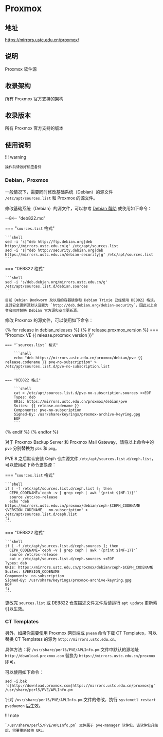# Proxmox

## 地址

<https://mirrors.ustc.edu.cn/proxmox/>

## 说明

Proxmox 软件源

## 收录架构

所有 Proxmox 官方支持的架构

## 收录版本

所有 Proxmox 官方支持的版本

## 使用说明

!!! warning

    操作前请做好相应备份

### Debian，Proxmox

一般情况下，需要同时修改基础系统（Debian）的源文件 `/etc/apt/sources.list` 和 Proxmox 的源文件。

修改基础系统（Debian）的源文件，可以参考 [Debian 帮助](debian.md) 或使用如下命令：

--8<-- "deb822.md"

=== "`sources.list` 格式"

    ```shell
    sed -i 's|^deb http://ftp.debian.org|deb https://mirrors.ustc.edu.cn|g' /etc/apt/sources.list
    sed -i 's|^deb http://security.debian.org|deb https://mirrors.ustc.edu.cn/debian-security|g' /etc/apt/sources.list
    ```

=== "DEB822 格式"

    ```shell
    sed -i 's/deb.debian.org/mirrors.ustc.edu.cn/g' /etc/apt/sources.list.d/debian.sources
    ```

    目前 Debian Bookworm 及以后的容器镜像和 Debian Trixie 已经使用 DEB822 格式，且其安全更新源默认设置为 `http://deb.debian.org/debian-security`，因此以上命令会同时替换 Debian 官方源和安全更新源。

修改 Proxmox 的源文件，可以使用如下命令：

{% for release in debian_releases %}
{% if release.proxmox_version %}
=== "Proxmox VE {{ release.proxmox_version }}"

    === "`sources.list` 格式"

        ```shell
        echo "deb https://mirrors.ustc.edu.cn/proxmox/debian/pve {{ release.codename }} pve-no-subscription" > /etc/apt/sources.list.d/pve-no-subscription.list
        ```

    === "DEB822 格式"

        ```shell
        cat > /etc/apt/sources.list.d/pve-no-subscription.sources <<EOF
        Types: deb
        URIs: https://mirrors.ustc.edu.cn/proxmox/debian/pve
        Suites: {{ release.codename }}
        Components: pve-no-subscription
        Signed-By: /usr/share/keyrings/proxmox-archive-keyring.gpg
        EOF
        ```

{% endif %}
{% endfor %}

对于 Proxmox Backup Server 和 Proxmox Mail Gateway，请将以上命令中的 `pve` 分别替换为 `pbs` 和 `pmg`。

PVE 8 之后默认安装 Ceph 仓库源文件 `/etc/apt/sources.list.d/ceph.list`，可以使用如下命令更换源：

=== "`sources.list` 格式"

    ```shell
    if [ -f /etc/apt/sources.list.d/ceph.list ]; then
      CEPH_CODENAME=`ceph -v | grep ceph | awk '{print $(NF-1)}'`
      source /etc/os-release
      echo "deb https://mirrors.ustc.edu.cn/proxmox/debian/ceph-$CEPH_CODENAME $VERSION_CODENAME   no-subscription" > /etc/apt/sources.list.d/ceph.list
    fi
    ```

=== "DEB822 格式"

    ```shell
    if [ -f /etc/apt/sources.list.d/ceph.sources ]; then
      CEPH_CODENAME=`ceph -v | grep ceph | awk '{print $(NF-1)}'`
      source /etc/os-release
      cat > /etc/apt/sources.list.d/ceph.sources <<EOF
    Types: deb
    URIs: https://mirrors.ustc.edu.cn/proxmox/debian/ceph-$CEPH_CODENAME
    Suites: $VERSION_CODENAME
    Components: no-subscription
    Signed-By: /usr/share/keyrings/proxmox-archive-keyring.gpg
    EOF
    fi
    ```

更改完 `sources.list` 或 DEB822 仓库描述文件文件后请运行 `apt update` 更新索引以生效。

### CT Templates

另外，如果你需要使用 Proxmox 网页端或 `pveam` 命令下载 CT Templates，可以替换 CT Templates 的源为 `http://mirrors.ustc.edu.cn`。

具体方法：将 `/usr/share/perl5/PVE/APLInfo.pm` 文件中默认的源地址 `http://download.proxmox.com` 替换为 `https://mirrors.ustc.edu.cn/proxmox` 即可。

可以使用如下命令：

```shell
sed -i.bak 's|http://download.proxmox.com|https://mirrors.ustc.edu.cn/proxmox|g' /usr/share/perl5/PVE/APLInfo.pm
```

针对 `/usr/share/perl5/PVE/APLInfo.pm` 文件的修改，执行 `systemctl restart pvedaemon` 后生效。

!!! note

    `/usr/share/perl5/PVE/APLInfo.pm` 文件属于 pve-manager 软件包，该软件包升级后，需要重新替换 URL。
